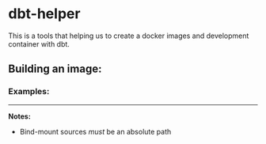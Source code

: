 # dbt-helper

This is a tools that helping us to create a docker images and development container with dbt. 

## Building an image:


### Examples:

---
**Notes:**
* Bind-mount sources _must_ be an absolute path